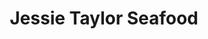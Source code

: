 ---
title: "Jessie Taylor Seafood"
url: /washington/jessie-taylor-seafood-maine-avenue-southwest/
shop: Fisch
---